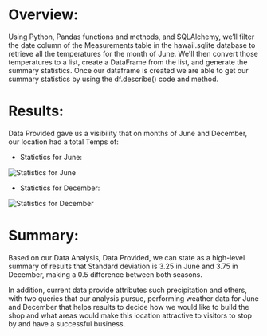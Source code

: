 # Overview:

Using Python, Pandas functions and methods, and SQLAlchemy, we’ll filter the date column of the Measurements table in the hawaii.sqlite database to retrieve all the temperatures for the month of June. We'll then convert those temperatures to a list, create a DataFrame from the list, and generate the summary statistics. Once our dataframe is created we are able to get our summary statistics by using the df.describe() code and method.

# Results:
Data Provided gave us a visibility that on months of June and December, our location had a total Temps of:
* Statictics for June:

![Statistics for June](https://user-images.githubusercontent.com/100484606/168458369-0df46f21-91eb-4576-970d-e8f268af8efd.JPG)


* Statictics for December:

![Statistics for December](https://user-images.githubusercontent.com/100484606/168458396-78a925c4-b155-4aad-9045-169114530369.JPG)

# Summary:
Based on our Data Analysis, Data Provided, we can state as a high-level summary of results that Standard deviation is 3.25 in June and 3.75 in December, making a 0.5 difference between both seasons.

In addition, current data provide attributes such precipitation and others, with two queries that our analysis pursue, performing weather data for June and December that helps results to decide how we would like to build the shop and what areas would make this location attractive to visitors to stop by and have a successful business.
